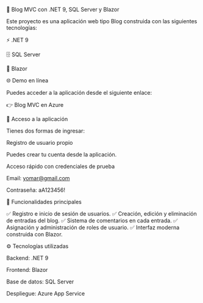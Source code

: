 📖 Blog MVC con .NET 9, SQL Server y Blazor

Este proyecto es una aplicación web tipo Blog construida con las siguientes tecnologías:

⚡ .NET 9

🗄️ SQL Server

🎨 Blazor

🌐 Demo en línea

Puedes acceder a la aplicación desde el siguiente enlace:

👉 Blog MVC en Azure

🔑 Acceso a la aplicación

Tienes dos formas de ingresar:

Registro de usuario propio

Puedes crear tu cuenta desde la aplicación.

Acceso rápido con credenciales de prueba

Email: yomar@gmail.com

Contraseña: aA123456!

📝 Funcionalidades principales

✅ Registro e inicio de sesión de usuarios.
✅ Creación, edición y eliminación de entradas del blog.
✅ Sistema de comentarios en cada entrada.
✅ Asignación y administración de roles de usuario.
✅ Interfaz moderna construida con Blazor.

⚙️ Tecnologías utilizadas

Backend: .NET 9

Frontend: Blazor

Base de datos: SQL Server

Despliegue: Azure App Service

